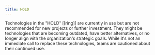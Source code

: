 ```yaml
---
title: HOLD
---
```

Technologies in the "HOLD" [[ring]] are currently in use but are not recommended for new projects or further investment. They might be technologies that are becoming outdated, have better alternatives, or no longer align with the organization's strategic goals. While it's not an immediate call to replace these technologies, teams are cautioned about their continued use.